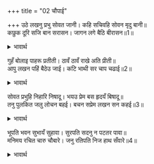 +++
title = "02 चौपाई"

+++
उठे लखनु प्रभु सोवत जानी। कहि सचिवहि सोवन मृदु बानी॥  
कछुक दूरि सजि बान सरासन। जागन लगे बैठि बीरासन॥1॥  

<details><summary>भावार्थ</summary>

फिर प्रभु श्री रामचन्द्रजी को सोते जानकर लक्ष्मणजी उठे और कोमल वाणी से मन्त्री सुमन्त्रजी को सोने के लिए कहकर वहाँ से कुछ दूर पर धनुष-बाण से सजकर, वीरासन से बैठकर जागने (पहरा देने) लगे॥1॥  
</details>

गुहँ बोलाइ पाहरू प्रतीती। ठावँ ठावँ राखे अति प्रीती॥  
आपु लखन पहिं बैठेउ जाई। कटि भाथी सर चाप चढाई॥2॥  

<details><summary>भावार्थ</summary>

गुह ने विश्वासपात्र पहरेदारों को बुलाकर अत्यन्त प्रेम से जगह-जगह नियुक्त कर दिया और आप कमर में तरकस बाँधकर तथा धनुष पर बाण चढाकर लक्ष्मणजी के पास जा बैठा॥2॥  
</details>

सोवत प्रभुहि निहारि निषादू। भयउ प्रेम बस हृदयँ बिषादू॥  
तनु पुलकित जलु लोचन बहई। बचन सप्रेम लखन सन कहई॥3॥  

<details><summary>भावार्थ</summary>

प्रभु को जमीन पर सोते देखकर प्रेम वश निषाद राज के हृदय में विषाद हो आया। उसका शरीर पुलकित हो गया और नेत्रों से (प्रेमाश्रुओं का) जल बहने लगा। वह प्रेम सहित लक्ष्मणजी से वचन कहने लगा-॥3॥  
</details>

भूपति भवन सुभायँ सुहावा। सुरपति सदनु न पटतर पावा॥  
मनिमय रचित चारु चौबारे। जनु रतिपति निज हाथ सँवारे॥4॥  

<details><summary>भावार्थ</summary>

महाराज दशरथजी का महल तो स्वभाव से ही सुन्दर है, इन्द्रभवन भी जिसकी समानता नहीं पा सकता। उसमें सुन्दर मणियों के रचे चौबारे (छत के ऊपर बँगले) हैं, जिन्हें मानो रति के पति कामदेव ने अपने ही हाथों सजाकर बनाया है॥4॥  
</details>

<div class="audioEmbed"  caption="AIR-वाचनम्" src="https://archive
.org/download/rAmcharitmAnas-AIR/EPI-162.mp3"></div>
